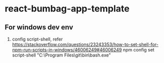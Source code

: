 # react-bumbag-app-template

## For windows dev env

1. config script-shell, refer https://stackoverflow.com/questions/23243353/how-to-set-shell-for-npm-run-scripts-in-windows/46006249#46006249
   npm config set script-shell "C:\\Program Files\\git\\bin\\bash.exe"
